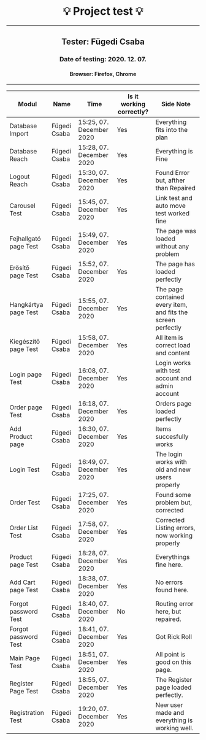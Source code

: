<h1 align= "center">💡️ Project test 💡️</h1>
<hr>
<h2 align= "center"> Tester: Fügedi Csaba </h2>
<h3 align= "center"> Date of testing: 2020. 12. 07. </h3>
<h4 align= "center"> Browser: Firefox, Chrome  </h3>
<hr>

| Modul | Name | Time | Is it working correctly? | Side Note |
|-------|------|------|--------------------------|-----------|
| Database Import| Fügedi Csaba | 15:25, 07. December 2020 | Yes | Everything fits into the plan |
| Database Reach| Fügedi Csaba | 15:28, 07. December 2020 | Yes | Everything is Fine |
| Logout Reach | Fügedi Csaba | 15:30, 07. December 2020 | Yes | Found Error but, afther than Repaired |
| Carousel Test | Fügedi Csaba | 15:45, 07. December 2020 | Yes | Link test and auto move test worked fine |
| Fejhallgató page Test | Fügedi Csaba | 15:49, 07. December 2020 | Yes | The page was loaded without any problem |
| Erősítő page Test | Fügedi Csaba | 15:52, 07. December 2020 | Yes | The page has loaded perfectly |
| Hangkártya page Test | Fügedi Csaba | 15:55, 07. December 2020 | Yes | The page contained every item, and fits the screen perfectly |
| Kiegészítő page Test | Fügedi Csaba | 15:58, 07. December 2020 | Yes | All item is correct load and content |
| Login page Test | Fügedi Csaba | 16:08, 07. December 2020 | Yes | Login works with test account and admin account |
| Order page Test | Fügedi Csaba | 16:18, 07. December 2020 | Yes | Orders page loaded perfectly |
| Add Product page | Fügedi Csaba | 16:30, 07. December 2020 | Yes | Items succesfully works |
| Login Test | Fügedi Csaba | 16:49, 07. December 2020 | Yes | The login works with old and new users properly |
| Order Test | Fügedi Csaba | 17:25, 07. December 2020 | Yes | Found some problem but, corrected |
| Order List Test | Fügedi Csaba | 17:58, 07. December 2020 | Yes | Corrected Listing errors, now working properly |
| Product page Test | Fügedi Csaba | 18:28, 07. December 2020 | Yes | Everythings fine here. |
| Add Cart page Test | Fügedi Csaba | 18:38, 07. December 2020 | Yes | No errors found here. |
| Forgot password Test | Fügedi Csaba | 18:40, 07. December 2020 | No | Routing error here, but repaired.|
| Forgot password Test | Fügedi Csaba | 18:41, 07. December 2020 | Yes | Got Rick Roll|
| Main Page Test | Fügedi Csaba | 18:51, 07. December 2020 | Yes | All point is good on this page. |
| Register Page Test | Fügedi Csaba | 18:55, 07. December 2020 | Yes | The Register page loaded perfectly. |
| Registration Test | Fügedi Csaba | 19:20, 07. December 2020 | Yes | New user made and everything is working well. |



